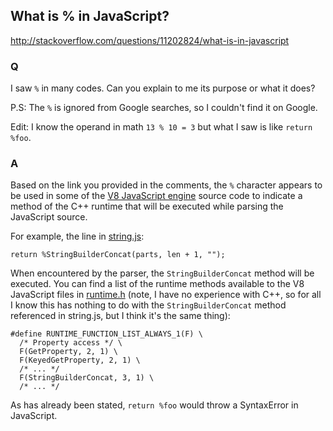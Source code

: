 ## What is % in JavaScript?

<http://stackoverflow.com/questions/11202824/what-is-in-javascript>

### Q

I saw `%` in many codes. Can you explain to me its purpose or what it does?

P.S: The `%` is ignored from Google searches, so I couldn't find it on Google.

Edit: I know the operand in math `13 % 10 = 3` but what I saw is like `return %foo`.

### A

Based on the link you provided in the comments, the `%` character appears to be used in some of the [V8 JavaScript engine](http://code.google.com/p/v8/) source code to indicate a method of the C++ runtime that will be executed while parsing the JavaScript source.

For example, the line in [string.js][stringjs]:

[stringjs]: http://code.google.com/searchframe#W9JxUuHYyMg/trunk/src/string.js&q=StringBuilderConcat%20package%3av8%5C.googlecode%5C.com&ct=rc&cd=5&sq=

    return %StringBuilderConcat(parts, len + 1, "");

When encountered by the parser, the `StringBuilderConcat` method will be executed. 
You can find a list of the runtime methods available to the V8 JavaScript files in [runtime.h][] (note, I have no experience with C++, 
so for all I know this has nothing to do with the `StringBuilderConcat` method referenced in string.js, but I think it's the same thing):

[runtime.h]: http://code.google.com/searchframe#W9JxUuHYyMg/trunk/src/runtime.h&q=StringBuilderConcat%20package%3av8%5C.googlecode%5C.com&ct=rc&cd=4&sq=

    #define RUNTIME_FUNCTION_LIST_ALWAYS_1(F) \
      /* Property access */ \
      F(GetProperty, 2, 1) \
      F(KeyedGetProperty, 2, 1) \
      /* ... */
      F(StringBuilderConcat, 3, 1) \
      /* ... */
  
As has already been stated, `return %foo` would throw a SyntaxError in JavaScript.
